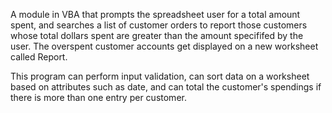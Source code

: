 A module in VBA that prompts the spreadsheet user for a total amount spent, and searches a list of customer orders to report those customers whose total dollars spent are greater than the amount specififed by the user.
The overspent customer accounts get displayed on a new worksheet called Report.

This program can perform input validation, can sort data on a worksheet based on attributes such as date, and can total the customer's spendings if there is more than one entry per customer.
